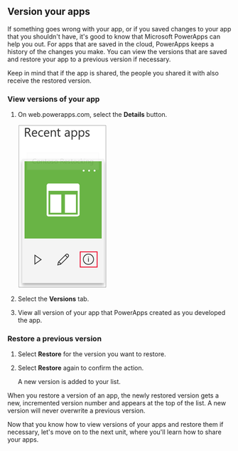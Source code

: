## Version your apps
If something goes wrong with your app, or if you saved changes to your app that you shouldn't have, it's good to know that Microsoft PowerApps can help you out. For apps that are saved in the cloud, PowerApps keeps a history of the changes you make. You can view the versions that are saved and restore your app to a previous version if necessary.

Keep in mind that if the app is shared, the people you shared it with also receive the restored version.

### View versions of your app

1. On web.powerapps.com, select the **Details** button.

    ![View app versions](../media/powerapps-versions-details2.png)

2. Select the **Versions** tab.
3. View all version of your app that PowerApps created as you developed the app.

### Restore a previous version
1. Select **Restore** for the version you want to restore.
1. Select **Restore** again to confirm the action.

    A new version is added to your list.

When you restore a version of an app, the newly restored version gets a new, incremented version number and appears at the top of the list. A new version will never overwrite a previous version.

Now that you know how to view versions of your apps and restore them if necessary, let's move on to the next unit, where you'll learn how to share your apps.